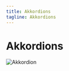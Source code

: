 ```yaml
---
title: Akkordions
tagline: Akkordions
---
```

# Akkordions


![Akkordion](img/components-graphics/comp_accordeon.png)
